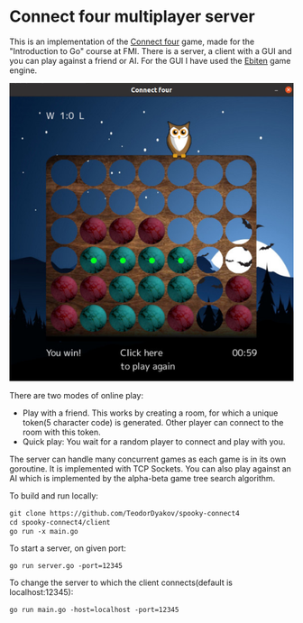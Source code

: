 # Connect four multiplayer server
This is an implementation of the [Connect four](https://en.wikipedia.org/wiki/Connect_Four) game, made for the "Introduction to Go" course at FMI. There is a server, a client with a GUI and you can play against a friend or AI. For the GUI I have used the [Ebiten](https://github.com/hajimehoshi/ebiten) game engine.

![screen](client/images/screen.jpg)

There are two modes of online play:  
* Play with a friend. This works by creating a room, for which a unique token(5 character code) is generated. Other player can connect to the room with this token.  
* Quick play: You wait for a random player to connect and play with you.  

The server can handle many concurrent games as each game is in its own goroutine. It is implemented with TCP Sockets. 
You can also play against an AI which is implemented by the alpha-beta game tree search algorithm.  

To build and run locally:
```
git clone https://github.com/TeodorDyakov/spooky-connect4
cd spooky-connect4/client
go run -x main.go
```
To start a server, on given port:
```
go run server.go -port=12345
```
To change the server to which the client connects(default is localhost:12345):
```
go run main.go -host=localhost -port=12345
```
